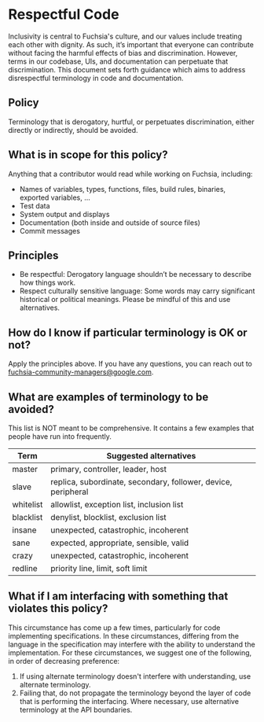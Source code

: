 # Respectful Code

Inclusivity is central to Fuchsia's culture, and our values include treating
each other with dignity. As such, it’s important that everyone can contribute
without facing the harmful effects of bias and discrimination.  However, terms
in our codebase, UIs, and documentation can perpetuate that discrimination.
This document sets forth guidance which aims to address disrespectful
terminology in code and documentation.

## Policy

Terminology that is derogatory, hurtful, or perpetuates discrimination, either
directly or indirectly, should be avoided.

## What is in scope for this policy?

Anything that a contributor would read while working on Fuchsia, including:
- Names of variables, types, functions, files, build rules, binaries, exported
  variables, ...
- Test data
- System output and displays
- Documentation (both inside and outside of source files)
- Commit messages

## Principles

- Be respectful: Derogatory language shouldn’t be necessary to describe how
  things work.
- Respect culturally sensitive language:  Some words may carry significant
  historical or political meanings.  Please be mindful of this and use
  alternatives.

## How do I know if particular terminology is OK or not?

Apply the principles above.  If you have any questions, you can reach out to
fuchsia-community-managers@google.com.

## What are examples of terminology to be avoided?

This list is NOT meant to be comprehensive.  It contains a few examples that
people have run into frequently.

| Term      | Suggested alternatives                                        |
| --------- | ------------------------------------------------------------- |
| master    | primary, controller, leader, host                             |
| slave     | replica, subordinate, secondary, follower, device, peripheral |
| whitelist | allowlist, exception list, inclusion list                     |
| blacklist | denylist, blocklist, exclusion list                           |
| insane    | unexpected, catastrophic, incoherent                          |
| sane      | expected, appropriate, sensible, valid                        |
| crazy     | unexpected, catastrophic, incoherent                          |
| redline   | priority line, limit, soft limit                              |

## What if I am interfacing with something that violates this policy?

This circumstance has come up a few times, particularly for code implementing
specifications.  In these circumstances, differing from the language in the
specification may interfere with the ability to understand the implementation.
For these circumstances, we suggest one of the following, in order of decreasing
preference:

1. If using alternate terminology doesn't interfere with understanding, use
   alternate terminology.
2. Failing that, do not propagate the terminology beyond the layer of code that
   is performing the interfacing.  Where necessary, use alternative terminology
   at the API boundaries.
